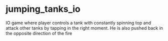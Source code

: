 # jumping_tanks_io
IO game where player controls a tank with constantly spinning top and attack other tanks by tapping in the right moment. He is also pushed back in the opposite direction of the fire
